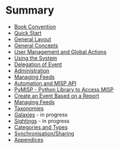 # Summary

* [Book Convention](book-convention/README.md)
* [Quick Start](quick-start/README.md)
* [General Layout](general-layout/README.md)
* [General Concepts](general-concepts/README.md)
* [User Management and Global Actions](user-management/README.md)
* [Using the System](using-the-system/README.md)
* [Delegation of Event](delegation/README.md)
* [Administration](administration/README.md)
* [Managing Feeds](managing-feeds/README.md)
* [Automation and MISP API](automation/README.md)
* [PyMISP - Python Library to Access MISP](pymisp/README.md)
* [Create an Event Based on a Report](create-event-report/README.md)
* [Managing Feeds](managing-feeds/README.md)
* [Taxonomies](taxonomy/README.md)
* [Galaxies](galaxy/README.md) - in progress
* [Sightings](sightings/README.md) - in progress
* [Categories and Types](categories-and-types/README.md)
* [Synchronisation/Sharing](sharing/README.md)
* [Appendices](appendices/README.md)
